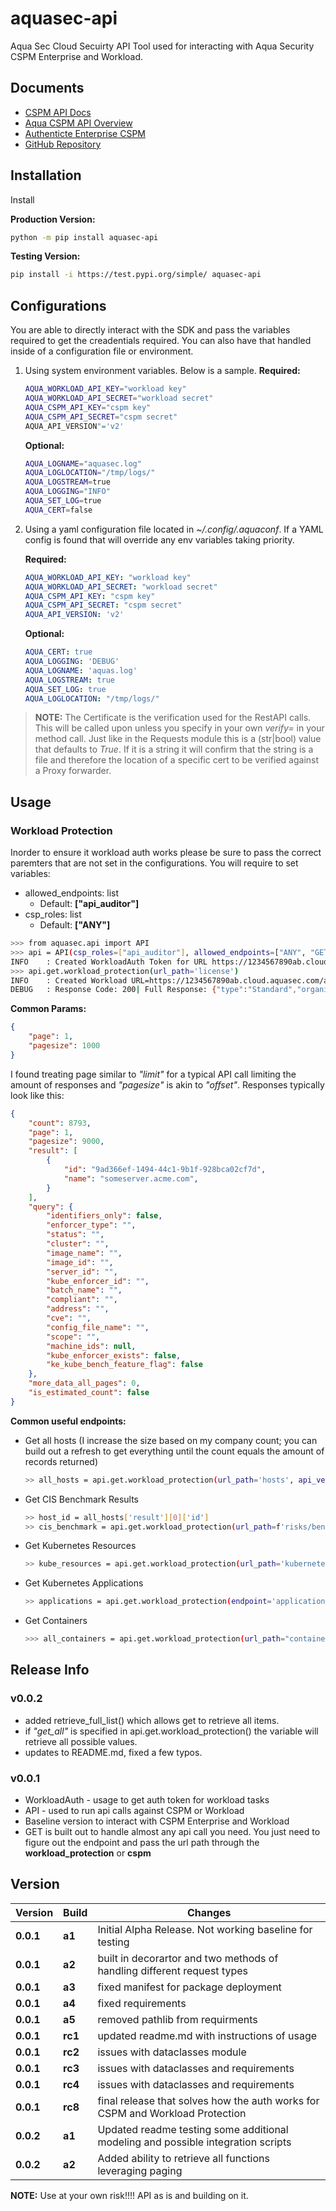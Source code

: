 # aquasec-api

Aqua Sec Cloud Secuirty API Tool used for interacting with Aqua Security CSPM Enterprise and Workload.

## Documents

* [CSPM API Docs](https://cloudsploit.docs.apiary.io/#)
* [Aqua CSPM API Overview](https://support.aquasec.com/support/solutions/articles/16000129694-aqua-cspm-api-overview)
* [Authenticte Enterprise CSPM](https://support.aquasec.com/support/solutions/articles/16000127855-how-to-authenticate-to-the-enterprise-api-in-the-cspm-platform)
* [GitHub Repository](https://github.com/atav928/aquasec-api)

## Installation

Install

__Production Version:__

```bash
python -m pip install aquasec-api
```

__Testing Version:__

```bash
pip install -i https://test.pypi.org/simple/ aquasec-api
```

## Configurations

You are able to directly interact with the SDK and pass the variables required to get the creadentials required. You can also have that handled inside of a configuration file or environment.

1. Using system environment variables. Below is a sample.
    __Required:__

    ```bash
    AQUA_WORKLOAD_API_KEY="workload key"
    AQUA_WORKLOAD_API_SECRET="workload secret"
    AQUA_CSPM_API_KEY="cspm key"
    AQUA_CSPM_API_SECRET="cspm secret"
    AQUA_API_VERSION"='v2'
    ```

    __Optional:__

    ```bash
    AQUA_LOGNAME="aquasec.log"
    AQUA_LOGLOCATION="/tmp/logs/"
    AQUA_LOGSTREAM=true
    AQUA_LOGGING="INFO"
    AQUA_SET_LOG=true
    AQUA_CERT=false
    ```

1. Using a yaml configuration file located in _~/.config/.aquaconf_. If a YAML config is found that will override any env variables taking priority.

    __Required:__

    ```yaml
    AQUA_WORKLOAD_API_KEY: "workload key"
    AQUA_WORKLOAD_API_SECRET: "workload secret"
    AQUA_CSPM_API_KEY: "cspm key"
    AQUA_CSPM_API_SECRET: "cspm secret"
    AQUA_API_VERSION: 'v2'
    ```

    __Optional:__

    ```yaml
    AQUA_CERT: true
    AQUA_LOGGING: 'DEBUG'
    AQUA_LOGNAME: 'aquas.log'
    AQUA_LOGSTREAM: true
    AQUA_SET_LOG: true
    AQUA_LOGLOCATION: "/tmp/logs/"
    ```

> __NOTE:__ The Certificate is the verification used for the RestAPI calls. This will be called upon unless you specify in your own _verify=_ in your method call. Just like in the Requests module this is a (str|bool) value that defaults to _True_. If it is a string it will confirm that the string is a file and therefore the location of a specific cert to be verified against a Proxy forwarder.

## Usage

### Workload Protection

Inorder to ensure it workload auth works please be sure to pass the correct paremters that are not set in the configurations. You will require to set variables:

* allowed_endpoints: list
  * Default: __["api_auditor"]__
* csp_roles: list
  * Default: __["ANY"]__

```bash
>>> from aquasec.api import API
>>> api = API(csp_roles=["api_auditor"], allowed_endpoints=["ANY", "GET", "POST"])
INFO    : Created WorkloadAuth Token for URL https://1234567890ab.cloud.aquasec.com
>>> api.get.workload_protection(url_path='license')
INFO    : Created Workload URL=https://1234567890ab.cloud.aquasec.com/api/v2/license
DEBUG   : Response Code: 200| Full Response: {"type":"Standard","organization":"ACME Corp, Inc.","account_id":"","client_name":"user@ACME Corp, Inc.-2023-03-29-StandardS","name":"","email":"john.doe@acme.com","num_agents":0,"num_microenforcers":0,"num_hostenforcers":0,"num_images":0,"num_functions":10000,"num_advanced_functions":0,"num_pas":-1,"num_code_repositories":0,"license_issue_date":1641772800,"license_exp_date":1768003199,"non_prod":false,"approved":true,"external_token":"","strict":false,"level":"Advanced","vpatch":true,"vpatch_coverage":0,"malware_protection":true,"tier":"","agents_running":0,"images_scanned":0,"num_protected_kube_nodes":0,"resource_status":{"Enforcers":"valid","Kubernetes cluster protection":"valid","MicroEnforcers":"valid","Repositories":"valid","VM Enforcers":"valid"}}
```

__Common Params:__

```json
{
    "page": 1,
    "pagesize": 1000
}
```

I found treating page similar to _"limit"_ for a typical API call limiting the amount of responses and _"pagesize"_ is akin to _"offset"_. Responses typically look like this:

```json
{
    "count": 8793,
    "page": 1,
    "pagesize": 9000,
    "result": [
        {
            "id": "9ad366ef-1494-44c1-9b1f-928bca02cf7d",
            "name": "someserver.acme.com",
        }
    ],
    "query": {
        "identifiers_only": false,
        "enforcer_type": "",
        "status": "",
        "cluster": "",
        "image_name": "",
        "image_id": "",
        "server_id": "",
        "kube_enforcer_id": "",
        "batch_name": "",
        "compliant": "",
        "address": "",
        "cve": "",
        "config_file_name": "",
        "scope": "",
        "machine_ids": null,
        "kube_enforcer_exists": false,
        "ke_kube_bench_feature_flag": false
    },
    "more_data_all_pages": 0,
    "is_estimated_count": false
}
```

__Common useful endpoints:__

* Get all hosts (I increase the size based on my company count; you can build out a refresh to get everything until the count equals the amount of records returned)

    ```bash
    >> all_hosts = api.get.workload_protection(url_path='hosts', api_version='v1', get_all=True)
    ```

* Get CIS Benchmark Results

    ```bash
    >> host_id = all_hosts['result'][0]['id']
    >> cis_benchmark = api.get.workload_protection(url_path=f'risks/bench/{host_id}/bench_results')
    ```

* Get Kubernetes Resources

    ```bash
    >> kube_resources = api.get.workload_protection(url_path='kubernetesresources', params={'pagesize': 1000})
    ```

* Get Kubernetes Applications

    ```bash
    >> applications = api.get.workload_protection(endpoint='applications', api_version='v1')
    ```

* Get Containers

    ```bash
    >>> all_containers = api.get.workload_protection(url_path="containers", api_version='v2', params={'pagesize': 3000})
    ```

## Release Info

### v0.0.2

* added retrieve_full_list() which allows get to retrieve all items.
* if _"get_all"_ is specified in api.get.workload_protection() the variable will retrieve all possible values.
* updates to README.md, fixed a few typos.

### v0.0.1

* WorkloadAuth - usage to get auth token for workload tasks
* API - used to run api calls against CSPM or Workload
* Baseline version to interact with CSPM Enterprise and Workload
* GET is built out to handle almost any api call you need. You just need to figure out the endpoint and pass the url path through the __workload_protection__ or __cspm__

## Version

| Version | Build | Changes |
| ------- | ----- | ------- |
| __0.0.1__ | __a1__ | Initial Alpha Release. Not working baseline for testing |
| __0.0.1__ | __a2__ | built in decorartor and two methods of handling different request types |
| __0.0.1__ | __a3__ | fixed manifest for package deployment |
| __0.0.1__ | __a4__ | fixed requirements |
| __0.0.1__ | __a5__ | removed pathlib from requirments |
| __0.0.1__ | __rc1__| updated readme.md with instructions of usage |
| __0.0.1__ | __rc2__ | issues with dataclasses module |
| __0.0.1__ | __rc3__ | issues with dataclasses and requirements |
| __0.0.1__ | __rc4__ | issues with dataclasses and requirements |
| __0.0.1__ | __rc8__ | final release that solves how the auth works for CSPM and Workload Protection |
| __0.0.2__ | __a1__ | Updated readme testing some additional modeling and possible integration scripts |
| __0.0.2__ | __a2__ | Added ability to retrieve all functions leveraging paging |

__NOTE:__ Use at your own risk!!!! API as is and building on it.
